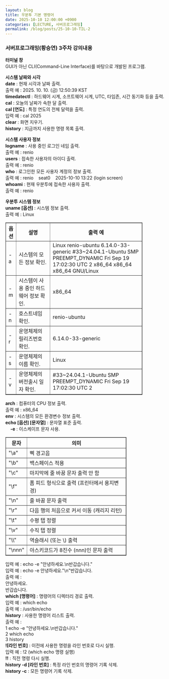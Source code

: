 ```yaml
---
layout: blog
title: 우분투 기본 명령어
date: 2025-10-10 12:00:00 +0900
categories: [LECTURE, 서버프로그래밍]
permalink: /blog/posts/25-10-10-TIL-2
---
```


### 서버프로그래밍(황승연) 3주차 강의내용

**터미널 창**<br>
GUI가 아닌 CLI(Command-Line Interface)를 바탕으로 개발된 프로그램.

**시스템 날짜와 시각**<br>
**date** : 현재 시각과 날짜 출력.<br>
출력 예 : 2025. 10. 10. (금) 12:50:39 KST<br>
**timedatectl** : 하드웨어 시계, 소프트웨어 시계, UTC, 타임존, 시간 동기화 등을 출력.<br>
**cal** : 오늘의 날짜가 속한 달 출력.<br>
**cal [연도]** : 특정 연도의 전체 달력을 출력.<br>
입력 예 : cal 2025<br>
**clear** : 화면 지우기.<br>
**history** : 지금까지 사용한 명령 목록 출력.<br>

**시스템 사용자 정보**<br>
**logname** : 사용 중인 로그인 네임 출력.<br>
출력 예 : renio<br>
**users** : 접속한 사용자의 아이디 출력.<br>
출력 예 : renio<br>
**who** : 로그인한 모든 사용자 계정의 정보 출력.<br>
출력 예 : renio&nbsp;&nbsp;&nbsp;&nbsp;seat0&nbsp;&nbsp;&nbsp;&nbsp;2025-10-10 13:22 (login screen)<br>
**whoami** : 현재 우분투에 접속한 사용자 출력.<br>
출력 예 : renio

**우분투 시스템 정보**<br>
**uname [옵션]** : 시스템 정보 출력.<br>
출력 예 : Linux<br>

<table style="width:85%" border="1">
 <thead>
  <tr>
   <th style="width:7%">옵션</th>
   <th style="width:25%">설명</th>
   <th>출력 예</th>
  </tr>
 </thead>
 <tbody>
  <tr>
   <td>-a</td>
   <td>시스템의 모든 정보 확인.</td>
   <td>Linux renio-ubuntu 6.14.0-33-generic #33~24.04.1-Ubuntu SMP PREEMPT_DYNAMIC Fri Sep 19 17:02:30 UTC 2 x86_64 x86_64 x86_64 GNU/Linux</td>
  </tr>
  <tr>
   <td>-m</td>
   <td>시스템이 사용 중인 하드웨어 정보 확인.</td>
   <td>x86_64</td>
  </tr>
  <tr>
   <td>-n</td>
   <td>호스트네임 확인.</td>
   <td>renio-ubuntu</td>
  </tr>
  <tr>
   <td>-r</td>
   <td>운영체제의 릴리즈번호 확인.</td>
   <td>6.14.0-33-generic</td>
  </tr>
  <tr>
   <td>-s</td>
   <td>운영체제의 이름 확인.</td>
   <td>Linux</td>
  </tr>
  <tr>
   <td>-v</td>
   <td>운영체제의 버전출시 일자 확인.</td>
   <td>#33~24.04.1-Ubuntu SMP PREEMPT_DYNAMIC Fri Sep 19 17:02:30 UTC 2</td>
  </tr>
 </tbody>
</table>

**arch** : 컴퓨터의 CPU 정보 출력.<br>
출력 예 : x86_64<br>
**env** : 시스템의 모든 환경변수 정보 출력.<br>
**echo [옵션] [문자열]** : 문자열 표준 출력.<br>
&nbsp;&nbsp;&nbsp;&nbsp;**-e** : 이스케이프 문자 사용.<br>

<table style="width:75%" border="1">
 <thead>
  <tr>
   <th style="width:15%">문자</th>
   <th>의미</th>
  </tr>
 </thead>
 <tbody>
  <tr>
   <td>"\a"</td>
   <td>삑 경고음</td>
  </tr>
  <tr>
   <td>"\b"</td>
   <td>백스페이스 적용</td>
  </tr>
  <tr>
   <td>"\c"</td>
   <td>마지막에 줄 바꿈 문자 출력 안 함</td>
  </tr>
  <tr>
   <td>"\f"</td>
   <td>폼 피드 형식으로 출력 (프린터에서 용지변경)</td>
  </tr>
  <tr>
   <td>"\n"</td>
   <td>줄 바꿈 문자 출력</td>
  </tr>
  <tr>
   <td>"\r"</td>
   <td>다음 행의 처음으로 커서 이동 (캐리지 리턴)</td>
  </tr>
  <tr>
   <td>"\t"</td>
   <td>수평 탭 정렬</td>
  </tr>
  <tr>
   <td>"\v"</td>
   <td>수직 탭 정렬</td>
  </tr>
  <tr>
   <td>"\\"</td>
   <td>역슬래시 (또는 \) 출력</td>
  </tr>
  <tr>
   <td>"\nnn"</td>
   <td>아스키코드가 8진수 (nnn)인 문자 출력</td>
  </tr>
 </tbody>
</table>

입력 예 : echo -e "안녕하세요.\n반갑습니다."<br>
입력 예 : echo -e 안녕하세요."\n"반갑습니다.<br>
출력 예 :<br>
안녕하세요.<br>
반갑습니다.<br>
**which [명령어]** : 명령어의 디렉터리 경로 출력.<br>
입력 예 : which echo<br>
출력 예 : /usr/bin/echo<br>
**history** : 사용한 명령어 리스트 출력.<br>
출력 예 :<br>
1 echo -e "안녕하세요.\n반갑습니다."<br>
2 which echo<br>
3 history<br>
**![라인 번호]** : 이전에 사용한 명령을 라인 번호로 다시 실행.<br>
입력 예 : !2 (which echo 명령 실행)<br>
**!!** : 직전 명령 다시 실행.<br>
**history -d [라인 번호]** : 특정 라인 번호의 명령어 기록 삭제.<br>
**history -c** : 모든 명령어 기록 삭제.
